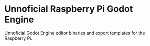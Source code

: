 # Unnoficial Raspberry Pi Godot Engine

Unnoficial Godot Engine editor binaries and export templates for the Raspberry Pi.
